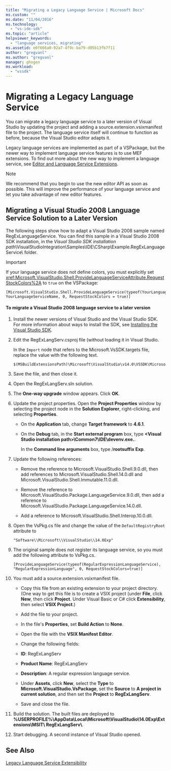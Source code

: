 ```yaml
---
title: "Migrating a Legacy Language Service | Microsoft Docs"
ms.custom: ""
ms.date: "11/04/2016"
ms.technology: 
  - "vs-ide-sdk"
ms.topic: "article"
helpviewer_keywords: 
  - "language services, migrating"
ms.assetid: e0f666a0-92a7-4f9c-ba79-d05b13fb7f11
author: "gregvanl"
ms.author: "gregvanl"
manager: ghogen
ms.workload: 
  - "vssdk"
---
```

# Migrating a Legacy Language Service
You can migrate a legacy language service to a later version of Visual Studio by updating the project and adding a source.extension.vsixmanifest file to the project. The language service itself will continue to function as before, because the Visual Studio editor adapts it.  
  
 Legacy language services are implemented as part of a VSPackage, but the newer way to implement language service features is to use MEF extensions. To find out more about the new way to implement a language service, see [Editor and Language Service Extensions](../../extensibility/editor-and-language-service-extensions.md).  
  
> [!NOTE]
>  We recommend that you begin to use the new editor API as soon as possible. This will improve the performance of your language service and let you take advantage of new editor features.  
  
## Migrating a Visual Studio 2008 Language Service Solution to a Later Version  
 The following steps show how to adapt a Visual Studio 2008 sample named RegExLanguageService. You can find this sample in a Visual Studio 2008 SDK installation, in the *Visual Studio SDK installation path*\VisualStudioIntegration\Samples\IDE\CSharp\Example.RegExLanguageService\ folder.  
  
> [!IMPORTANT]
>  If your language service does not define colors, you must explicitly set <xref:Microsoft.VisualStudio.Shell.ProvideLanguageServiceAttribute.RequestStockColors%2A> to `true` on the VSPackage:  
  
```  
[Microsoft.VisualStudio.Shell.ProvideLanguageService(typeof(YourLanguageService), YourLanguageServiceName, 0, RequestStockColors = true)]  
```  
  
#### To migrate a Visual Studio 2008 language service to a later version  
  
1.  Install the newer versions of Visual Studio and the Visual Studio SDK. For more information about ways to install the SDK, see [Installing the Visual Studio SDK](../../extensibility/installing-the-visual-studio-sdk.md).  
  
2.  Edit the RegExLangServ.csproj file (without loading it in Visual Studio.  
  
     In the `Import` node that refers to the Microsoft.VsSDK.targets file, replace the value with the following text.  
  
    ```  
    $(MSBuildExtensionsPath)\Microsoft\VisualStudio\v14.0\VSSDK\Microsoft.VsSDK.targets  
    ```  
  
3.  Save the file, and then close it.  
  
4.  Open the RegExLangServ.sln solution.  
  
5.  The **One-way upgrade** window appears. Click **OK**.  
  
6.  Update the project properties. Open the **Project Properties** window by selecting the project node in the **Solution Explorer**, right-clicking, and selecting **Properties**.  
  
    -   On the **Application** tab, change **Target framework** to **4.6.1**.  
  
    -   On the **Debug** tab, in the **Start external program** box, type **\<Visual Studio installation path>\Common7\IDE\devenv.exe.**.  
  
         In the **Command line arguments** box, type /**rootsuffix Exp**.  
  
7.  Update the following references:  
  
    -   Remove the reference to Microsoft.VisualStudio.Shell.9.0.dll, then add references to Microsoft.VisualStudio.Shell.14.0.dll and Microsoft.VisualStudio.Shell.Immutable.11.0.dll.  
  
    -   Remove the reference to Microsoft.VisualStudio.Package.LanguageService.9.0.dll, then add a reference to Microsoft.VisualStudio.Package.LanguageService.14.0.dll.  
  
    -   Add a reference to Microsoft.VisualStudio.Shell.Interop.10.0.dll.  
  
8.  Open the VsPkg.cs file and change the value of the `DefaultRegistryRoot` attribute to  
  
    ```  
    "Software\\Microsoft\\VisualStudio\\14.0Exp"  
    ```  
  
9. The original sample does not register its language service, so you must add the following attribute to VsPkg.cs.  
  
    ```  
    [ProvideLanguageService(typeof(RegularExpressionLanguageService), "RegularExpressionLanguage", 0, RequestStockColors=true)]  
    ```  
  
10. You must add a source.extension.vsixmanifest file.  
  
    -   Copy this file from an existing extension to your project directory. (One way to get this file is to create a VSIX project (under **File**, click **New**, then click **Project**. Under Visual Basic or C# click **Extensibility**, then select **VSIX Project**.)  
  
    -   Add the file to your project.  
  
    -   In the file's **Properties**, set **Build Action** to **None**.  
  
    -   Open the file with the **VSIX Manifest Editor**.  
  
    -   Change the following fields:  
  
    -   **ID**: RegExLangServ  
  
    -   **Product Name**: RegExLangServ  
  
    -   **Description**: A regular expression language service.  
  
    -   Under **Assets**, click **New**, select the **Type** to **Microsoft.VisualStudio.VsPackage**, set the **Source** to **A project in current solution**, and then set the **Project** to **RegExLangServ**.  
  
    -   Save and close the file.  
  
11. Build the solution. The built files are deployed to **%USERPROFILE%\AppData\Local\Microsoft\VisualStudio\14.0Exp\Extensions\MSIT\ RegExLangServ\\**.  
  
12. Start debugging. A second instance of Visual Studio opened.  
  
## See Also  
 [Legacy Language Service Extensibility](../../extensibility/internals/legacy-language-service-extensibility.md)